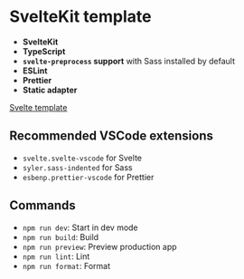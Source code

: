 # SvelteKit template

- **SvelteKit**
- **TypeScript**
- **`svelte-preprocess` support** with Sass installed by default
- **ESLint**
- **Prettier**
- **Static adapter**

[Svelte template](https://github.com/probablykasper/svelte-template)

## Recommended VSCode extensions

- `svelte.svelte-vscode` for Svelte
- `syler.sass-indented` for Sass
- `esbenp.prettier-vscode` for Prettier

## Commands

- `npm run dev`: Start in dev mode
- `npm run build`: Build
- `npm run preview`: Preview production app
- `npm run lint`: Lint
- `npm run format`: Format
